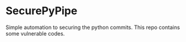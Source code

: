 # SecurePyPipe
Simple automation to securing the python commits. This repo contains some vulnerable codes.
